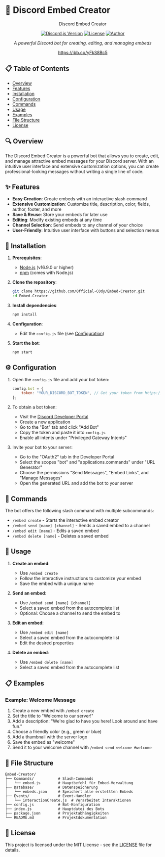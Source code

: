 # 🎨 Discord Embed Creator

<div align="center">
  
  Discord Embed Creator
  
  [![Discord.js Version](https://img.shields.io/badge/discord.js-v14.13.0-blue.svg)](https://discord.js.org/)
  [![License](https://img.shields.io/badge/license-MIT-green.svg)](LICENSE)
  [![Author](https://img.shields.io/badge/author-c0dy-orange.svg)](https://github.com/C0dy)
  
  *A powerful Discord bot for creating, editing, and managing embeds*

  https://ibb.co/yFkS8Bc5
</div>

## 📋 Table of Contents

- [Overview](#-overview)
- [Features](#-features)
- [Installation](#-installation)
- [Configuration](#-configuration)
- [Commands](#-commands)
- [Usage](#-usage)
- [Examples](#-examples)
- [File Structure](#-file-structure)
- [License](#-license)

## 🔍 Overview

The Discord Embed Creator is a powerful bot that allows you to create, edit, and manage attractive embed messages for your Discord server. With an intuitive user interface and extensive customization options, you can create professional-looking messages without writing a single line of code.

## ✨ Features

- **Easy Creation**: Create embeds with an interactive slash command
- **Extensive Customization**: Customize title, description, color, fields, author, footer, and more
- **Save & Reuse**: Store your embeds for later use
- **Editing**: Modify existing embeds at any time
- **Channel Selection**: Send embeds to any channel of your choice
- **User-Friendly**: Intuitive user interface with buttons and selection menus

## 🚀 Installation

1. **Prerequisites**:
   - [Node.js](https://nodejs.org/) (v16.9.0 or higher)
   - [npm](https://www.npmjs.com/) (comes with Node.js)

2. **Clone the repository**:
   ```bash
   git clone https://github.com/Official-C0dy/Embed-Creator.git
   cd Embed-Creator
   ```

3. **Install dependencies**:
   ```bash
   npm install
   ```

4. **Configuration**:
   - Edit the `config.js` file (see [Configuration](#-configuration))

5. **Start the bot**:
   ```bash
   npm start
   ```

## ⚙️ Configuration

1. Open the `config.js` file and add your bot token:
   ```javascript
   config.bot = {
       token: "YOUR_DISCORD_BOT_TOKEN", // Get your token from https://discord.com/developers/applications
   };
   ```

2. To obtain a bot token:
   - Visit the [Discord Developer Portal](https://discord.com/developers/applications)
   - Create a new application
   - Go to the "Bot" tab and click "Add Bot"
   - Copy the token and paste it into `config.js`
   - Enable all intents under "Privileged Gateway Intents"

3. Invite your bot to your server:
   - Go to the "OAuth2" tab in the Developer Portal
   - Select the scopes "bot" and "applications.commands" under "URL Generator"
   - Choose the permissions "Send Messages", "Embed Links", and "Manage Messages"
   - Open the generated URL and add the bot to your server

## 🔧 Commands

The bot offers the following slash command with multiple subcommands:

- `/embed create` - Starts the interactive embed creator
- `/embed send [name] [channel]` - Sends a saved embed to a channel
- `/embed edit [name]` - Edits a saved embed
- `/embed delete [name]` - Deletes a saved embed

## 📝 Usage

1. **Create an embed**:
   - Use `/embed create`
   - Follow the interactive instructions to customize your embed
   - Save the embed with a unique name

2. **Send an embed**:
   - Use `/embed send [name] [channel]`
   - Select a saved embed from the autocomplete list
   - Optional: Choose a channel to send the embed to

3. **Edit an embed**:
   - Use `/embed edit [name]`
   - Select a saved embed from the autocomplete list
   - Edit the desired properties

4. **Delete an embed**:
   - Use `/embed delete [name]`
   - Select a saved embed from the autocomplete list

## 📋 Examples

### Example: Welcome Message

1. Create a new embed with `/embed create`
2. Set the title to "Welcome to our server!"
3. Add a description: "We're glad to have you here! Look around and have fun."
4. Choose a friendly color (e.g., green or blue)
5. Add a thumbnail with the server logo
6. Save the embed as "welcome"
7. Send it to your welcome channel with `/embed send welcome #welcome`

## 📁 File Structure

```
Embed-Creator/
├── Commands/           # Slash-Commands
│   └── embed.js        # Hauptbefehl für Embed-Verwaltung
├── Database/           # Datenspeicherung
│   └── embeds.json     # Speichert alle erstellten Embeds
├── Events/             # Event-Handler
│   └── interactionCreate.js  # Verarbeitet Interaktionen
├── config.js           # Bot-Konfiguration
├── index.js            # Hauptdatei des Bots
├── package.json        # Projektabhängigkeiten
└── README.md           # Projektdokumentation
```

## 📄 License

This project is licensed under the MIT License - see the [LICENSE](LICENSE) file for details.
